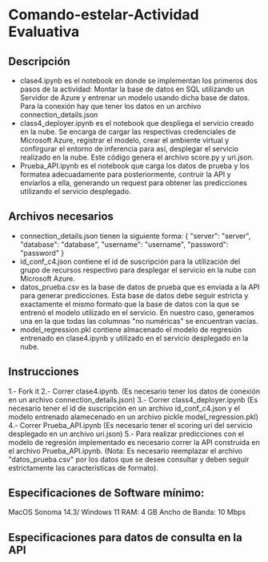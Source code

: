 # Comando-estelar-Actividad Evaluativa

## Descripción
- clase4.ipynb es el notebook en donde se implementan los primeros dos pasos de la actividad: Montar la base de datos en SQL utilizando un Servidor de Azure y entrenar un modelo usando dicha base de datos. Para la conexión hay que tener los datos en un archivo connection_details.json
- class4_deployer.ipynb es el notebook que despliega el servicio creado en la nube. Se encarga de cargar las respectivas credenciales de Microsoft Azure, registrar el modelo, crear el ambiente virtual y confirgurar el entorno de inferencia para así, desplegar el servicio realizado en la nube. Este código genera el archivo score.py y uri.json.
- Prueba_API.ipynb es el notebook que carga los datos de prueba y los formatea adecuadamente para posteriormente, contruir la API y enviarlos a ella, generando un request para obtener las predicciones utilizando el servicio desplegado.  

## Archivos necesarios
- connection_details.json tienen la siguiente forma: 
{
    "server": "server",
    "database": "database",
    "username": "username",
    "password": "password"
}
- id_conf_c4.json contiene el id de suscripción para la utilización del grupo de recursos respectivo para desplegar el servicio en la nube con Microsoft Azure.
- datos_prueba.csv es la base de datos de prueba que es enviada a la API para generar predicciones. Esta base de datos debe seguir estricta y exactamente el mismo formato que la base de datos con la que se entrenó el modelo utilizado en el servicio. En nuestro caso, generamos una en la que todas las columnas "no numéricas" se encuentran vacías.
- model_regression.pkl contiene almacenado el modelo de regresión entrenado en clase4.ipynb y utilizado en el servicio desplegado en la nube.

## Instrucciones
1.- Fork it
2.- Correr clase4.ipynb. (Es necesario tener los datos de conexión en un archivo connection_details.json)
3.- Correr class4_deployer.ipynb (Es necesario tener el id de suscripción en un archivo id_conf_c4.json y el modelo entrenado alamecenado en un archivo pickle model_regression.pkl)
4.- Correr Prueba_API.ipynb (Es necesario tener el scoring uri del servicio desplegado en un archivo uri.json)
5.- Para realizar predicciones con el modelo de regresión implementado es necesario correr la API construida en el archivo Prueba_API.ipynb. (Nota: Es necesario reemplazar el archivo "datos_prueba.csv" por los datos que se desee consultar y deben seguir estrictamente las características de formato).

## Especificaciones de Software mínimo:
MacOS Sonoma 14.3/ Windows 11 
RAM: 4 GB
Ancho de Banda: 10 Mbps

## Especificaciones para datos de consulta en la API

